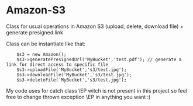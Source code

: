 # Amazon-S3
Class for usual operations in Amazon S3 (upload, delete, download file) + generate presigned link

Class can be instantiate like that:

        $s3 = new Amazon();
        $s3->generatePresignedUrl('MyBucket','test.pdf'); // generate a link for direct access to specific file
        $s3->uploadFile('MyBucket','s3/test.jpg');
        $s3->downloadFile('MyBucket','s3/test.jpg');
        $s3->deleteFile('MyBucket','s3/test.jpg'); 

My code uses for catch class \EP witch is not present in this project so feel free to change thrown exception \EP in anything you want :)
